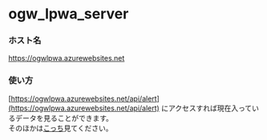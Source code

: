 # ogw_lpwa_server
### ホスト名
https://ogwlpwa.azurewebsites.net
### 使い方
[https://ogwlpwa.azurewebsites.net/api/alert](https://ogwlpwa.azurewebsites.net/api/alert) にアクセスすれば現在入っているデータを見ることができます。  
そのほかは[こっち](https://github.com/freekani/ogw_lpwa)見てください。
